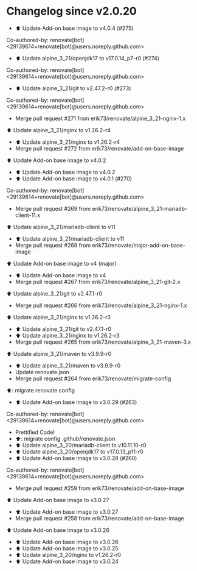 # Changelog since v2.0.20
- ⬆️ Update Add-on base image to v4.0.4 (#275)

Co-authored-by: renovate[bot] <29139614+renovate[bot]@users.noreply.github.com> 
- ⬆️ Update alpine_3_21/openjdk17 to v17.0.14_p7-r0 (#274)

Co-authored-by: renovate[bot] <29139614+renovate[bot]@users.noreply.github.com> 
- ⬆️ Update alpine_3_21/git to v2.47.2-r0 (#273)

Co-authored-by: renovate[bot] <29139614+renovate[bot]@users.noreply.github.com> 
- Merge pull request #271 from erik73/renovate/alpine_3_21-nginx-1.x

⬆️ Update alpine_3_21/nginx to v1.26.2-r4 
- ⬆️ Update alpine_3_21/nginx to v1.26.2-r4 
- Merge pull request #272 from erik73/renovate/add-on-base-image

⬆️ Update Add-on base image to v4.0.2 
- ⬆️ Update Add-on base image to v4.0.2 
- ⬆️ Update Add-on base image to v4.0.1 (#270)

Co-authored-by: renovate[bot] <29139614+renovate[bot]@users.noreply.github.com> 
- Merge pull request #269 from erik73/renovate/alpine_3_21-mariadb-client-11.x

⬆️ Update alpine_3_21/mariadb-client to v11 
- ⬆️ Update alpine_3_21/mariadb-client to v11 
- Merge pull request #268 from erik73/renovate/major-add-on-base-image

⬆️ Update Add-on base image to v4 (major) 
- ⬆️ Update Add-on base image to v4 
- Merge pull request #267 from erik73/renovate/alpine_3_21-git-2.x

⬆️ Update alpine_3_21/git to v2.47.1-r0 
- Merge pull request #266 from erik73/renovate/alpine_3_21-nginx-1.x

⬆️ Update alpine_3_21/nginx to v1.26.2-r3 
- ⬆️ Update alpine_3_21/git to v2.47.1-r0 
- ⬆️ Update alpine_3_21/nginx to v1.26.2-r3 
- Merge pull request #265 from erik73/renovate/alpine_3_21-maven-3.x

⬆️ Update alpine_3_21/maven to v3.9.9-r0 
- ⬆️ Update alpine_3_21/maven to v3.9.9-r0 
- Update renovate.json 
- Merge pull request #264 from erik73/renovate/migrate-config

⬆️: migrate renovate config 
- ⬆️ Update Add-on base image to v3.0.29 (#263)

Co-authored-by: renovate[bot] <29139614+renovate[bot]@users.noreply.github.com> 
- Prettified Code! 
- ⬆️: migrate config .github/renovate.json 
- ⬆️ Update alpine_3_20/mariadb-client to v10.11.10-r0 
- ⬆️ Update alpine_3_20/openjdk17 to v17.0.13_p11-r0 
- ⬆️ Update Add-on base image to v3.0.28 (#260)

Co-authored-by: renovate[bot] <29139614+renovate[bot]@users.noreply.github.com> 
- Merge pull request #259 from erik73/renovate/add-on-base-image

⬆️ Update Add-on base image to v3.0.27 
- ⬆️ Update Add-on base image to v3.0.27 
- Merge pull request #258 from erik73/renovate/add-on-base-image

⬆️ Update Add-on base image to v3.0.26 
- ⬆️ Update Add-on base image to v3.0.26 
- ⬆️ Update Add-on base image to v3.0.25 
- ⬆️ Update alpine_3_20/nginx to v1.26.2-r0 
- ⬆️ Update Add-on base image to v3.0.24 
